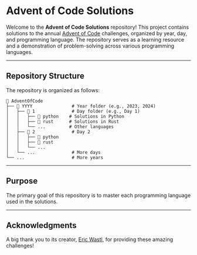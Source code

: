 # Advent of Code Solutions

Welcome to the **Advent of Code Solutions** repository! This project contains solutions to the annual [Advent of Code](https://adventofcode.com/) challenges, organized by year, day, and programming language. The repository serves as a learning resource and a demonstration of problem-solving across various programming languages.

---

## Repository Structure

The repository is organized as follows:

```
📂 AdventOfCode
├── 📂 YYYY               # Year folder (e.g., 2023, 2024)
│   ├── 📂 1              # Day folder (e.g., Day 1)
│   │   ├── 📂 python    # Solutions in Python
│   │   ├── 📂 rust      # Solutions in Rust
│   │   └── ...         # Other languages
│   ├── 📂 2              # Day 2
│   │   ├── 📂 python
│   │   ├── 📂 rust
│   │   └── ...
│   └── ...              # More days
└── ...                  # More years
```

---

## Purpose

The primary goal of this repository is to master each programming language used in the solutions.

---

## Acknowledgments

A big thank you to its creator, [Eric Wastl](https://was.tl/), for providing these amazing challenges!
